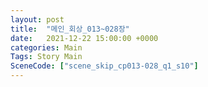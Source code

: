 ```yaml
---
layout: post
title:  "메인_회상_013~028장"
date:   2021-12-22 15:00:00 +0000
categories: Main
Tags: Story Main
SceneCode: ["scene_skip_cp013-028_q1_s10"]
---
```

